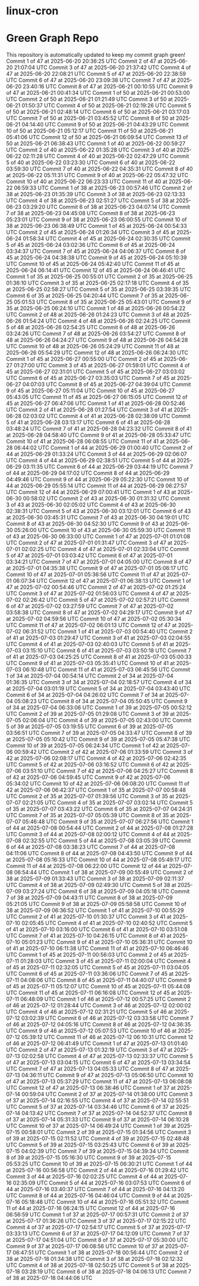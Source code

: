 # linux-cron

# Green Graph Repo
This repository is automatically updated to keep my commit graph green!
Commit 1 of 47 at 2025-06-20 20:36:25 UTC
Commit 2 of 47 at 2025-06-20 21:07:04 UTC
Commit 3 of 47 at 2025-06-20 21:37:42 UTC
Commit 4 of 47 at 2025-06-20 22:08:21 UTC
Commit 5 of 47 at 2025-06-20 22:38:59 UTC
Commit 6 of 47 at 2025-06-20 23:09:38 UTC
Commit 7 of 47 at 2025-06-20 23:40:16 UTC
Commit 8 of 47 at 2025-06-21 00:10:55 UTC
Commit 9 of 47 at 2025-06-21 00:41:34 UTC
Commit 1 of 50 at 2025-06-21 00:53:00 UTC
Commit 2 of 50 at 2025-06-21 01:21:49 UTC
Commit 3 of 50 at 2025-06-21 01:50:37 UTC
Commit 4 of 50 at 2025-06-21 02:19:26 UTC
Commit 5 of 50 at 2025-06-21 02:48:14 UTC
Commit 6 of 50 at 2025-06-21 03:17:03 UTC
Commit 7 of 50 at 2025-06-21 03:45:52 UTC
Commit 8 of 50 at 2025-06-21 04:14:40 UTC
Commit 9 of 50 at 2025-06-21 04:43:29 UTC
Commit 10 of 50 at 2025-06-21 05:12:17 UTC
Commit 11 of 50 at 2025-06-21 05:41:06 UTC
Commit 12 of 50 at 2025-06-21 06:09:54 UTC
Commit 13 of 50 at 2025-06-21 06:38:43 UTC
Commit 1 of 40 at 2025-06-22 00:59:27 UTC
Commit 2 of 40 at 2025-06-22 01:35:28 UTC
Commit 3 of 40 at 2025-06-22 02:11:28 UTC
Commit 4 of 40 at 2025-06-22 02:47:29 UTC
Commit 5 of 40 at 2025-06-22 03:23:30 UTC
Commit 6 of 40 at 2025-06-22 03:59:30 UTC
Commit 7 of 40 at 2025-06-22 04:35:31 UTC
Commit 8 of 40 at 2025-06-22 05:11:31 UTC
Commit 9 of 40 at 2025-06-22 05:47:32 UTC
Commit 10 of 40 at 2025-06-22 06:23:33 UTC
Commit 11 of 40 at 2025-06-22 06:59:33 UTC
Commit 1 of 38 at 2025-06-23 00:57:46 UTC
Commit 2 of 38 at 2025-06-23 01:35:39 UTC
Commit 3 of 38 at 2025-06-23 02:13:33 UTC
Commit 4 of 38 at 2025-06-23 02:51:27 UTC
Commit 5 of 38 at 2025-06-23 03:29:20 UTC
Commit 6 of 38 at 2025-06-23 04:07:14 UTC
Commit 7 of 38 at 2025-06-23 04:45:08 UTC
Commit 8 of 38 at 2025-06-23 05:23:01 UTC
Commit 9 of 38 at 2025-06-23 06:00:55 UTC
Commit 10 of 38 at 2025-06-23 06:38:49 UTC
Commit 1 of 45 at 2025-06-24 00:54:33 UTC
Commit 2 of 45 at 2025-06-24 01:26:34 UTC
Commit 3 of 45 at 2025-06-24 01:58:34 UTC
Commit 4 of 45 at 2025-06-24 02:30:35 UTC
Commit 5 of 45 at 2025-06-24 03:02:36 UTC
Commit 6 of 45 at 2025-06-24 03:34:37 UTC
Commit 7 of 45 at 2025-06-24 04:06:37 UTC
Commit 8 of 45 at 2025-06-24 04:38:38 UTC
Commit 9 of 45 at 2025-06-24 05:10:39 UTC
Commit 10 of 45 at 2025-06-24 05:42:40 UTC
Commit 11 of 45 at 2025-06-24 06:14:41 UTC
Commit 12 of 45 at 2025-06-24 06:46:41 UTC
Commit 1 of 35 at 2025-06-25 00:55:01 UTC
Commit 2 of 35 at 2025-06-25 01:36:10 UTC
Commit 3 of 35 at 2025-06-25 02:17:18 UTC
Commit 4 of 35 at 2025-06-25 02:58:27 UTC
Commit 5 of 35 at 2025-06-25 03:39:35 UTC
Commit 6 of 35 at 2025-06-25 04:20:44 UTC
Commit 7 of 35 at 2025-06-25 05:01:53 UTC
Commit 8 of 35 at 2025-06-25 05:43:01 UTC
Commit 9 of 35 at 2025-06-25 06:24:10 UTC
Commit 1 of 48 at 2025-06-26 00:54:22 UTC
Commit 2 of 48 at 2025-06-26 01:24:23 UTC
Commit 3 of 48 at 2025-06-26 01:54:24 UTC
Commit 4 of 48 at 2025-06-26 02:24:25 UTC
Commit 5 of 48 at 2025-06-26 02:54:25 UTC
Commit 6 of 48 at 2025-06-26 03:24:26 UTC
Commit 7 of 48 at 2025-06-26 03:54:27 UTC
Commit 8 of 48 at 2025-06-26 04:24:27 UTC
Commit 9 of 48 at 2025-06-26 04:54:28 UTC
Commit 10 of 48 at 2025-06-26 05:24:29 UTC
Commit 11 of 48 at 2025-06-26 05:54:29 UTC
Commit 12 of 48 at 2025-06-26 06:24:30 UTC
Commit 1 of 45 at 2025-06-27 00:55:00 UTC
Commit 2 of 45 at 2025-06-27 01:27:00 UTC
Commit 3 of 45 at 2025-06-27 01:59:01 UTC
Commit 4 of 45 at 2025-06-27 02:31:01 UTC
Commit 5 of 45 at 2025-06-27 03:03:02 UTC
Commit 6 of 45 at 2025-06-27 03:35:03 UTC
Commit 7 of 45 at 2025-06-27 04:07:03 UTC
Commit 8 of 45 at 2025-06-27 04:39:04 UTC
Commit 9 of 45 at 2025-06-27 05:11:04 UTC
Commit 10 of 45 at 2025-06-27 05:43:05 UTC
Commit 11 of 45 at 2025-06-27 06:15:05 UTC
Commit 12 of 45 at 2025-06-27 06:47:06 UTC
Commit 1 of 41 at 2025-06-28 00:52:46 UTC
Commit 2 of 41 at 2025-06-28 01:27:54 UTC
Commit 3 of 41 at 2025-06-28 02:03:02 UTC
Commit 4 of 41 at 2025-06-28 02:38:09 UTC
Commit 5 of 41 at 2025-06-28 03:13:17 UTC
Commit 6 of 41 at 2025-06-28 03:48:24 UTC
Commit 7 of 41 at 2025-06-28 04:23:32 UTC
Commit 8 of 41 at 2025-06-28 04:58:40 UTC
Commit 9 of 41 at 2025-06-28 05:33:47 UTC
Commit 10 of 41 at 2025-06-28 06:08:55 UTC
Commit 11 of 41 at 2025-06-28 06:44:02 UTC
Commit 1 of 44 at 2025-06-29 01:00:40 UTC
Commit 2 of 44 at 2025-06-29 01:33:24 UTC
Commit 3 of 44 at 2025-06-29 02:06:07 UTC
Commit 4 of 44 at 2025-06-29 02:38:51 UTC
Commit 5 of 44 at 2025-06-29 03:11:35 UTC
Commit 6 of 44 at 2025-06-29 03:44:19 UTC
Commit 7 of 44 at 2025-06-29 04:17:02 UTC
Commit 8 of 44 at 2025-06-29 04:49:46 UTC
Commit 9 of 44 at 2025-06-29 05:22:30 UTC
Commit 10 of 44 at 2025-06-29 05:55:14 UTC
Commit 11 of 44 at 2025-06-29 06:27:57 UTC
Commit 12 of 44 at 2025-06-29 07:00:41 UTC
Commit 1 of 43 at 2025-06-30 00:58:02 UTC
Commit 2 of 43 at 2025-06-30 01:31:32 UTC
Commit 3 of 43 at 2025-06-30 02:05:02 UTC
Commit 4 of 43 at 2025-06-30 02:38:31 UTC
Commit 5 of 43 at 2025-06-30 03:12:01 UTC
Commit 6 of 43 at 2025-06-30 03:45:31 UTC
Commit 7 of 43 at 2025-06-30 04:19:01 UTC
Commit 8 of 43 at 2025-06-30 04:52:30 UTC
Commit 9 of 43 at 2025-06-30 05:26:00 UTC
Commit 10 of 43 at 2025-06-30 05:59:30 UTC
Commit 11 of 43 at 2025-06-30 06:33:00 UTC
Commit 1 of 47 at 2025-07-01 01:01:08 UTC
Commit 2 of 47 at 2025-07-01 01:31:47 UTC
Commit 3 of 47 at 2025-07-01 02:02:25 UTC
Commit 4 of 47 at 2025-07-01 02:33:04 UTC
Commit 5 of 47 at 2025-07-01 03:03:42 UTC
Commit 6 of 47 at 2025-07-01 03:34:21 UTC
Commit 7 of 47 at 2025-07-01 04:05:00 UTC
Commit 8 of 47 at 2025-07-01 04:35:38 UTC
Commit 9 of 47 at 2025-07-01 05:06:17 UTC
Commit 10 of 47 at 2025-07-01 05:36:56 UTC
Commit 11 of 47 at 2025-07-01 06:07:34 UTC
Commit 12 of 47 at 2025-07-01 06:38:13 UTC
Commit 1 of 47 at 2025-07-02 00:54:46 UTC
Commit 2 of 47 at 2025-07-02 01:25:24 UTC
Commit 3 of 47 at 2025-07-02 01:56:03 UTC
Commit 4 of 47 at 2025-07-02 02:26:42 UTC
Commit 5 of 47 at 2025-07-02 02:57:21 UTC
Commit 6 of 47 at 2025-07-02 03:27:59 UTC
Commit 7 of 47 at 2025-07-02 03:58:38 UTC
Commit 8 of 47 at 2025-07-02 04:29:17 UTC
Commit 9 of 47 at 2025-07-02 04:59:56 UTC
Commit 10 of 47 at 2025-07-02 05:30:34 UTC
Commit 11 of 47 at 2025-07-02 06:01:13 UTC
Commit 12 of 47 at 2025-07-02 06:31:52 UTC
Commit 1 of 41 at 2025-07-03 00:54:40 UTC
Commit 2 of 41 at 2025-07-03 01:29:47 UTC
Commit 3 of 41 at 2025-07-03 02:04:55 UTC
Commit 4 of 41 at 2025-07-03 02:40:03 UTC
Commit 5 of 41 at 2025-07-03 03:15:10 UTC
Commit 6 of 41 at 2025-07-03 03:50:18 UTC
Commit 7 of 41 at 2025-07-03 04:25:25 UTC
Commit 8 of 41 at 2025-07-03 05:00:33 UTC
Commit 9 of 41 at 2025-07-03 05:35:41 UTC
Commit 10 of 41 at 2025-07-03 06:10:48 UTC
Commit 11 of 41 at 2025-07-03 06:45:56 UTC
Commit 1 of 34 at 2025-07-04 00:54:14 UTC
Commit 2 of 34 at 2025-07-04 01:36:35 UTC
Commit 3 of 34 at 2025-07-04 02:18:57 UTC
Commit 4 of 34 at 2025-07-04 03:01:19 UTC
Commit 5 of 34 at 2025-07-04 03:43:40 UTC
Commit 6 of 34 at 2025-07-04 04:26:02 UTC
Commit 7 of 34 at 2025-07-04 05:08:23 UTC
Commit 8 of 34 at 2025-07-04 05:50:45 UTC
Commit 9 of 34 at 2025-07-04 06:33:06 UTC
Commit 1 of 39 at 2025-07-05 00:52:12 UTC
Commit 2 of 39 at 2025-07-05 01:29:08 UTC
Commit 3 of 39 at 2025-07-05 02:06:04 UTC
Commit 4 of 39 at 2025-07-05 02:43:00 UTC
Commit 5 of 39 at 2025-07-05 03:19:55 UTC
Commit 6 of 39 at 2025-07-05 03:56:51 UTC
Commit 7 of 39 at 2025-07-05 04:33:47 UTC
Commit 8 of 39 at 2025-07-05 05:10:42 UTC
Commit 9 of 39 at 2025-07-05 05:47:38 UTC
Commit 10 of 39 at 2025-07-05 06:24:34 UTC
Commit 1 of 42 at 2025-07-06 00:59:42 UTC
Commit 2 of 42 at 2025-07-06 01:33:59 UTC
Commit 3 of 42 at 2025-07-06 02:08:17 UTC
Commit 4 of 42 at 2025-07-06 02:42:35 UTC
Commit 5 of 42 at 2025-07-06 03:16:52 UTC
Commit 6 of 42 at 2025-07-06 03:51:10 UTC
Commit 7 of 42 at 2025-07-06 04:25:27 UTC
Commit 8 of 42 at 2025-07-06 04:59:45 UTC
Commit 9 of 42 at 2025-07-06 05:34:02 UTC
Commit 10 of 42 at 2025-07-06 06:08:20 UTC
Commit 11 of 42 at 2025-07-06 06:42:37 UTC
Commit 1 of 35 at 2025-07-07 00:58:48 UTC
Commit 2 of 35 at 2025-07-07 01:39:56 UTC
Commit 3 of 35 at 2025-07-07 02:21:05 UTC
Commit 4 of 35 at 2025-07-07 03:02:14 UTC
Commit 5 of 35 at 2025-07-07 03:43:22 UTC
Commit 6 of 35 at 2025-07-07 04:24:31 UTC
Commit 7 of 35 at 2025-07-07 05:05:39 UTC
Commit 8 of 35 at 2025-07-07 05:46:48 UTC
Commit 9 of 35 at 2025-07-07 06:27:56 UTC
Commit 1 of 44 at 2025-07-08 00:54:44 UTC
Commit 2 of 44 at 2025-07-08 01:27:28 UTC
Commit 3 of 44 at 2025-07-08 02:00:12 UTC
Commit 4 of 44 at 2025-07-08 02:32:55 UTC
Commit 5 of 44 at 2025-07-08 03:05:39 UTC
Commit 6 of 44 at 2025-07-08 03:38:23 UTC
Commit 7 of 44 at 2025-07-08 04:11:06 UTC
Commit 8 of 44 at 2025-07-08 04:43:50 UTC
Commit 9 of 44 at 2025-07-08 05:16:33 UTC
Commit 10 of 44 at 2025-07-08 05:49:17 UTC
Commit 11 of 44 at 2025-07-08 06:22:00 UTC
Commit 12 of 44 at 2025-07-08 06:54:44 UTC
Commit 1 of 38 at 2025-07-09 00:55:49 UTC
Commit 2 of 38 at 2025-07-09 01:33:43 UTC
Commit 3 of 38 at 2025-07-09 02:11:37 UTC
Commit 4 of 38 at 2025-07-09 02:49:30 UTC
Commit 5 of 38 at 2025-07-09 03:27:24 UTC
Commit 6 of 38 at 2025-07-09 04:05:18 UTC
Commit 7 of 38 at 2025-07-09 04:43:11 UTC
Commit 8 of 38 at 2025-07-09 05:21:05 UTC
Commit 9 of 38 at 2025-07-09 05:58:58 UTC
Commit 10 of 38 at 2025-07-09 06:36:52 UTC
Commit 1 of 41 at 2025-07-10 00:55:29 UTC
Commit 2 of 41 at 2025-07-10 01:30:37 UTC
Commit 3 of 41 at 2025-07-10 02:05:45 UTC
Commit 4 of 41 at 2025-07-10 02:40:52 UTC
Commit 5 of 41 at 2025-07-10 03:16:00 UTC
Commit 6 of 41 at 2025-07-10 03:51:08 UTC
Commit 7 of 41 at 2025-07-10 04:26:15 UTC
Commit 8 of 41 at 2025-07-10 05:01:23 UTC
Commit 9 of 41 at 2025-07-10 05:36:31 UTC
Commit 10 of 41 at 2025-07-10 06:11:38 UTC
Commit 11 of 41 at 2025-07-10 06:46:46 UTC
Commit 1 of 45 at 2025-07-11 00:56:03 UTC
Commit 2 of 45 at 2025-07-11 01:28:03 UTC
Commit 3 of 45 at 2025-07-11 02:00:04 UTC
Commit 4 of 45 at 2025-07-11 02:32:05 UTC
Commit 5 of 45 at 2025-07-11 03:04:05 UTC
Commit 6 of 45 at 2025-07-11 03:36:06 UTC
Commit 7 of 45 at 2025-07-11 04:08:06 UTC
Commit 8 of 45 at 2025-07-11 04:40:07 UTC
Commit 9 of 45 at 2025-07-11 05:12:07 UTC
Commit 10 of 45 at 2025-07-11 05:44:08 UTC
Commit 11 of 45 at 2025-07-11 06:16:08 UTC
Commit 12 of 45 at 2025-07-11 06:48:09 UTC
Commit 1 of 46 at 2025-07-12 00:57:25 UTC
Commit 2 of 46 at 2025-07-12 01:28:44 UTC
Commit 3 of 46 at 2025-07-12 02:00:02 UTC
Commit 4 of 46 at 2025-07-12 02:31:21 UTC
Commit 5 of 46 at 2025-07-12 03:02:39 UTC
Commit 6 of 46 at 2025-07-12 03:33:58 UTC
Commit 7 of 46 at 2025-07-12 04:05:16 UTC
Commit 8 of 46 at 2025-07-12 04:36:35 UTC
Commit 9 of 46 at 2025-07-12 05:07:53 UTC
Commit 10 of 46 at 2025-07-12 05:39:12 UTC
Commit 11 of 46 at 2025-07-12 06:10:31 UTC
Commit 12 of 46 at 2025-07-12 06:41:49 UTC
Commit 1 of 47 at 2025-07-13 01:01:40 UTC
Commit 2 of 47 at 2025-07-13 01:32:19 UTC
Commit 3 of 47 at 2025-07-13 02:02:58 UTC
Commit 4 of 47 at 2025-07-13 02:33:37 UTC
Commit 5 of 47 at 2025-07-13 03:04:15 UTC
Commit 6 of 47 at 2025-07-13 03:34:54 UTC
Commit 7 of 47 at 2025-07-13 04:05:33 UTC
Commit 8 of 47 at 2025-07-13 04:36:11 UTC
Commit 9 of 47 at 2025-07-13 05:06:50 UTC
Commit 10 of 47 at 2025-07-13 05:37:29 UTC
Commit 11 of 47 at 2025-07-13 06:08:08 UTC
Commit 12 of 47 at 2025-07-13 06:38:46 UTC
Commit 1 of 37 at 2025-07-14 00:59:04 UTC
Commit 2 of 37 at 2025-07-14 01:38:00 UTC
Commit 3 of 37 at 2025-07-14 02:16:55 UTC
Commit 4 of 37 at 2025-07-14 02:55:51 UTC
Commit 5 of 37 at 2025-07-14 03:34:46 UTC
Commit 6 of 37 at 2025-07-14 04:13:42 UTC
Commit 7 of 37 at 2025-07-14 04:52:37 UTC
Commit 8 of 37 at 2025-07-14 05:31:33 UTC
Commit 9 of 37 at 2025-07-14 06:10:28 UTC
Commit 10 of 37 at 2025-07-14 06:49:24 UTC
Commit 1 of 39 at 2025-07-15 00:58:01 UTC
Commit 2 of 39 at 2025-07-15 01:34:56 UTC
Commit 3 of 39 at 2025-07-15 02:11:52 UTC
Commit 4 of 39 at 2025-07-15 02:48:48 UTC
Commit 5 of 39 at 2025-07-15 03:25:43 UTC
Commit 6 of 39 at 2025-07-15 04:02:39 UTC
Commit 7 of 39 at 2025-07-15 04:39:34 UTC
Commit 8 of 39 at 2025-07-15 05:16:30 UTC
Commit 9 of 39 at 2025-07-15 05:53:25 UTC
Commit 10 of 39 at 2025-07-15 06:30:21 UTC
Commit 1 of 44 at 2025-07-16 00:56:58 UTC
Commit 2 of 44 at 2025-07-16 01:29:42 UTC
Commit 3 of 44 at 2025-07-16 02:02:25 UTC
Commit 4 of 44 at 2025-07-16 02:35:09 UTC
Commit 5 of 44 at 2025-07-16 03:07:53 UTC
Commit 6 of 44 at 2025-07-16 03:40:37 UTC
Commit 7 of 44 at 2025-07-16 04:13:20 UTC
Commit 8 of 44 at 2025-07-16 04:46:04 UTC
Commit 9 of 44 at 2025-07-16 05:18:48 UTC
Commit 10 of 44 at 2025-07-16 05:51:32 UTC
Commit 11 of 44 at 2025-07-16 06:24:15 UTC
Commit 12 of 44 at 2025-07-16 06:56:59 UTC
Commit 1 of 37 at 2025-07-17 00:57:31 UTC
Commit 2 of 37 at 2025-07-17 01:36:26 UTC
Commit 3 of 37 at 2025-07-17 02:15:22 UTC
Commit 4 of 37 at 2025-07-17 02:54:17 UTC
Commit 5 of 37 at 2025-07-17 03:33:13 UTC
Commit 6 of 37 at 2025-07-17 04:12:09 UTC
Commit 7 of 37 at 2025-07-17 04:51:04 UTC
Commit 8 of 37 at 2025-07-17 05:30:00 UTC
Commit 9 of 37 at 2025-07-17 06:08:56 UTC
Commit 10 of 37 at 2025-07-17 06:47:51 UTC
Commit 1 of 38 at 2025-07-18 00:56:44 UTC
Commit 2 of 38 at 2025-07-18 01:34:38 UTC
Commit 3 of 38 at 2025-07-18 02:12:32 UTC
Commit 4 of 38 at 2025-07-18 02:50:25 UTC
Commit 5 of 38 at 2025-07-18 03:28:19 UTC
Commit 6 of 38 at 2025-07-18 04:06:13 UTC
Commit 7 of 38 at 2025-07-18 04:44:06 UTC
